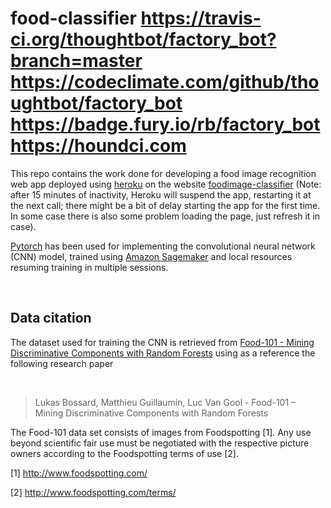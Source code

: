 food-classifier <https://travis-ci.org/thoughtbot/factory_bot?branch=master> <https://codeclimate.com/github/thoughtbot/factory_bot> <https://badge.fury.io/rb/factory_bot> <https://houndci.com>
=================================================================================================================================================================================================

This repo contains the work done for developing a food image recognition web app
deployed using [heroku](https://www.heroku.com) on the website
[foodimage-classifier](https://foodimage-classifier.herokuapp.com) (Note: after
15 minutes of inactivity, Heroku will suspend the app, restarting it at the next
call; there might be a bit of delay starting the app for the first time. In some
case there is also some problem loading the page, just refresh it in case).

[Pytorch](https://pytorch.org) has been used for implementing the convolutional
neural network (CNN) model, trained using [Amazon
Sagemaker](https://aws.amazon.com/sagemaker/) and local resources resuming
training in multiple sessions.

 

Data citation
-------------

The dataset used for training the CNN is retrieved from [Food-101 - Mining
Discriminative Components with Random
Forests](https://data.vision.ee.ethz.ch/cvl/datasets_extra/food-101/) using as a
reference the following research paper

 

>   Lukas Bossard, Matthieu Guillaumin, Luc Van Gool - Food-101 – Mining
>   Discriminative Components with Random Forests

The Food-101 data set consists of images from Foodspotting [1]. Any use beyond
scientific fair use must be negotiated with the respective picture owners
according to the Foodspotting terms of use [2].

[1] http://www.foodspotting.com/

[2] http://www.foodspotting.com/terms/
